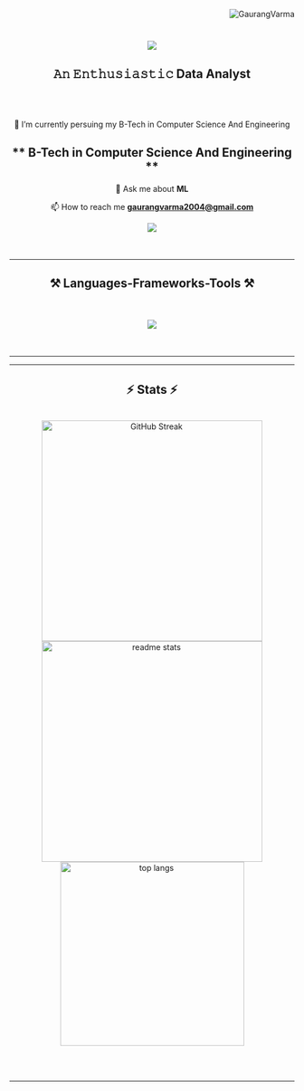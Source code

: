 <p align="right"> <img src="https://komarev.com/ghpvc/?username=GaurangVarma&label=Profile%20Views&color=0e75b6&style=flat" alt="GaurangVarma" /> </p>

<h1 align="center">
    <img src="https://readme-typing-svg.herokuapp.com/?font=Righteous&size=45&center=true&vCenter=true&width=500&height=70&duration=4000&lines=Hi+There!+👋;+I'm+Gaurang+Varma!;" />
</h1>
   
<h2 align="center">𝙰𝚗 𝙴𝚗𝚝𝚑𝚞𝚜𝚒𝚊𝚜𝚝𝚒𝚌 Data Analyst </h2>
<br><br> <br>
 
<div align="center">
🌱 I’m currently persuing my B-Tech in Computer Science And Engineering <h2>** B-Tech in Computer Science And Engineering **</h2>


💬 Ask me about **ML**

📫 How to reach me **gaurangvarma2004@gmail.com**
</div>

  
<div align="center"> 
  <a href="mailto:gaurangvarma2004@gmail.com">
    <img src="https://img.shields.io/badge/Gmail-333333?style=for-the-badge&logo=gmail&logoColor=red" />
  </a>
<!--   <a href="https://www.linkedin.com/in/vinudev-t-v-38a7151ba/" target="_blank">
    <img src="https://img.shields.io/badge/LinkedIn-0077B5?style=for-the-badge&logo=linkedin&logoColor=white" target="_blank" />
  </a>
  <a href="https://thakiyel3369.wixsite.com/vinudev" target="_blank">
     <img src="https://img.shields.io/badge/Portfolio-FF5722?style=for-the-badge&logo=todoist&logoColor=white" target="_blank" /> <!-- sqlite, safari, google-chrome are other good icon options -->
<!--   </a> --> 
</div>
<br><br>
<hr/>

<h2 align="center">⚒️ Languages-Frameworks-Tools ⚒️</h2>
<br><br>
<div align="center">
    <img src="https://skillicons.dev/icons?i=python,c,html,css" /><br>
<!--        <img src="https://skillicons.dev/icons?i=mysql,react,bootstrap,firebase,html,css,vscode,github,tailwind,git,figma" /> -->
</div>
<br><br>
<hr/>

<hr/>
<h2 align="center">⚡ Stats ⚡</h2>
<br>
<div align=center>
 <img width=390 src="https://github-readme-streak-stats.herokuapp.com?user=GaurangVarma&theme=merko&border_radius=7.3" alt="GitHub Streak" />
  <img width=390 src="https://github-readme-stats.vercel.app/api?username=GaurangVarma&count_private=true&show_icons=true&theme=merko&rank_icon=github&border_radius=10&short_numbers=true" alt="readme stats" />
  <br/>
  <img width=325 align="center" src="https://github-readme-stats.vercel.app/api/top-langs/?username=GaurangVarma&hide=HTML&langs_count=8&layout=compact&theme=merko&border_radius=10&size_weight=0.5&count_weight=0.5&exclude_repo=github-readme-stats&short_numbers=true" alt="top langs" />
</div>

<br/><br/>

<hr/>

<br/>

<br/>
